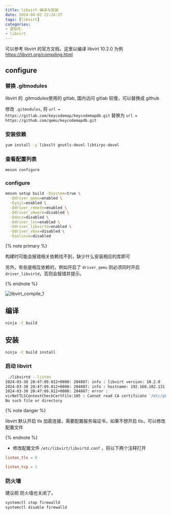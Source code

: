 ```yaml
---
title: libvirt 编译与安装
date: 2024-04-02 22:24:27
tags: [libvirt]
categories:
- 虚拟化
- libvirt
---
```


可以参考 libvirt 的官方文档，这里以编译 libvirt 10.2.0 为例
https://libvirt.org/compiling.html

## configure

### 替换 .gitmodules

libvirt 的 .gitmodules使用的 gitlab, 国内访问 gitlab 较慢，可以替换成 github

修改 `.gitmodules`, 将 `url = https://gitlab.com/keycodemap/keycodemapdb.git` 替换为 `url = https://github.com/qemu/keycodemapdb.git`

### 安装依赖

```bash
yum install -y libxslt gnutls-devel libtirpc-devel
```

### 查看配置列表

```bash
meson configure
```

### configure

```bash
meson setup build -Dsystem=true \
  -Ddriver_qemu=enabled \
  -Dyajl=enabled \
  -Ddriver_remote=enabled \
  -Ddriver_vmware=disabled \
  -Ddocs=disabled \
  -Ddriver_lxc=enabled \
  -Ddriver_libvirtd=enabled \
  -Ddriver_vbox=disabled \
  -Dselinux=disabled
```

{% note primary %} 

构建时可能会报错相关依赖找不到，缺少什么安装相应的库即可

另外，有些是相互依赖的，例如开启了 `driver_qemu` 则必须同时开启 `driver_libvirtd`，否则会报错并提示。

{% endnote %}

![libvirt_compile_1](https://docs-1259157567.cos.ap-nanjing.myqcloud.com/docs/libvirt_compile_1.png)

## 编译

```bash
ninja -C build
```

## 安装

```bash
ninja -C build install
```

### 启动 libvirt

```bash
 ./libvirtd --listen
2024-03-30 20:47:09.812+0000: 204087: info : libvirt version: 10.2.0
2024-03-30 20:47:09.812+0000: 204087: info : hostname: 192.168.182.131
2024-03-30 20:47:09.812+0000: 204087: error : 
virNetTLSContextCheckCertFile:105 : Cannot read CA certificate '/etc/pki/CA/cacert.pem':
No such file or directory
```

{% note danger %} 

libvirt 默认开启 tls 加密连接，需要配置服务端证书，如果不想开启 tls，可以修改配置文件

{% endnote %}

- 修改配置文件 `/etc/libvirt/libvirtd.conf` ，将以下两个注释打开

```conf
listen_tls = 0

listen_tcp = 1
```
### 防火墙

建议把 防火墙也关闭了。

```bash
systemctl stop firewalld
systemctl disable firewalld
```

